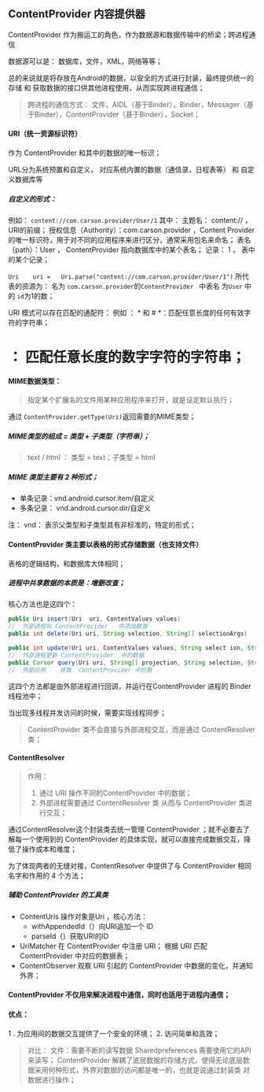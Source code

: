 ## ContentProvider 内容提供器
ContentProvider 作为搬运工的角色，作为数据源和数据传输中的桥梁；跨进程通信

数据源可以是： 数据库，文件，XML，网络等等；

总的来说就是将存放在Android的数据，以安全的方式进行封装，最终提供统一的存储 和 获取数据的接口供其他进程使用，从而实现跨进程通信；

> 跨进程的通信方式：
> 文件，AIDL（基于Binder），Binder，Messager（基于Binder），ContentProvider（基于Binder），Socket；

#### URI（统一资源标识符）
作为 ContentProvider 和其中的数据的唯一标识； 

URL分为系统预置和自定义， 对应系统内置的数据（通信录，日程表等） 和 自定义数据库等

##### 自定义的形式：
例如：
`content://com.carson.provider/User/1`
其中：
主题名： content://  ，URI的前缀；
授权信息（Authority）：com.carson.provider ，Content Provider 的唯一标识符，用于对不同的应用程序来进行区分，通常采用包名来命名；
表名（path）：User ， ContentProvider 指向数据库中的某个表名；
记录： 1  ， 表中的某个记录；

`Uri	uri	=	Uri.parse("content://com.carson.provider/User/1")`
所代表的资源为：
名为	`com.carson.provider`的`ContentProvider `	中表名	为`User`	中的	`id`为1的数；

URI 模式可以存在匹配的通配符：
例如 ： *  和  # 
 *：匹配任意长度的任何有效字符的字符串；
 # ： 匹配任意长度的数字字符的字符串；

#### MIME数据类型：
> 指定某个扩展名的文件用某种应用程序来打开，就是设定默认执行；

通过 `ContentProvider.getType(Uri)`返回需要的MIME类型；

##### MIME类型的组成 = 类型 + 子类型（字符串）；
 > text / html ： 类型 = text；子类型 = html

##### MIME 类型主要有 2 种形式；
+ 单条记录：vnd.android.cursor.item/自定义
+ 多条记录： vnd.android.cursor.dir/自定义 

注：
vnd： 表示父类型和子类型具有非标准的，特定的形式；

#### ContentProvider 类主要以表格的形式存储数据（也支持文件）
表格的逻辑结构，和数据库大体相同；

##### 进程中共享数据的本质是：增删改查；
核心方法也是这四个：
```java
public Uri insert(Uri  uri,	ContentValues values)			
//	外部进程向 ContentProvider	中添加数据
public int delete(Uri uri, String selection, String[] selectionArgs)			//	外部进程	删除	ContentProvider	中的数据

public int update(Uri uri, ContentValues values, String	select ion,	String[]	selectionArgs)		
//	外部进程更新 ContentProvider	中的数据
public Cursor query(Uri uri, String[] projection, String selection,	String[] selectionArgs, String sortOrder)　			
//	外部应用	获取	ContentProvider	中的数
```
这四个方法都是由外部进程进行回调，并运行在ContentProvider 进程的 Binder 线程池中；

当出现多线程并发访问的时候，需要实现线程同步；

> ContentProvider 类不会直接与外部进程交互，而是通过 ContentResolver 类；

#### ContentResolver 
> 作用：
> 1. 通过 URI 操作不同的ContentProvider 中的数据；
> 2. 外部进程需要通过 ContentResolver 类 从而与 ContentProvider 类进行交互；

通过ContentResolver这个封装类去统一管理 ContentProvider ；就不必要去了解每一个使用到的 ContentProvider 的具体实现，就可以直接完成数据交互，降低了操作成本和难度；

为了体现两者的无缝对接，ContentResolver 中提供了与 ContentProvider 相同名字和作用的 4 个方法；

##### 辅助 ContentProvider 的工具类
+ ContentUris
操作对象是Uri ，核心方法：
	+ withAppendedId（）向URI追加一个 ID 
	+  parseId（）获取URI的ID
+ UriMatcher
在 ContentProvider 中注册 URI；
根据 URI 匹配 ContentProvider 中对应的数据表；
+ ContentObserver
观察 URI 引起的 ContentProvider 中数据的变化，并通知外界；

#### ContentProvider 不仅用来解决进程中通信，同时也适用于进程内通信；

#### 优点：
1 . 为应用间的数据交互提供了一个安全的环境；
2. 访问简单和高效；
> 对比：
> 文件：需要不断的读写数据
> Sharedpreferences 需要使用它的API来读写；
> ContentProvider 解耦了底层数据的存储方式，使得无论底层数据采用何种形式，外界对数据的访问都是唯一的，也就是说通过封装类 对数据进行操作；






   